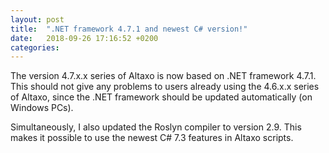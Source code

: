```yaml
---
layout: post
title:  ".NET framework 4.7.1 and newest C# version!"
date:   2018-09-26 17:16:52 +0200
categories: 
---
```


The version 4.7.x.x series of Altaxo is now based on .NET framework 4.7.1.
This should not give any problems to users already using the 4.6.x.x series of Altaxo,
since the .NET framework should be updated automatically (on Windows PCs).

Simultaneously, I also updated the Roslyn compiler to version 2.9. 
This makes it possible to use the newest C# 7.3 features in Altaxo scripts.
